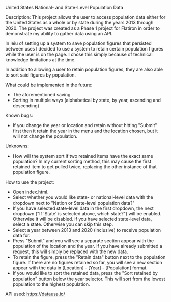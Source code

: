 United States National- and State-Level Population Data

Description: 
This project allows the user to access population data either for the United States as a whole or by state during the years 2013 through 2020. The project was created as a Phase 1 project for Flatiron in order to demonstrate my ability to gather data using an API. 

In leiu of setting up a system to save population figures that persisted between uses I decided to use a system to retain certain population figures while the user is on the page. I chose this simply because of technical knowledge limitations at the time.

In addition to allowing a user to retain population figures, they are also able to sort said figures by population. 

What could be implemented in the future:
- The aforementioned saving
- Sorting in multiple ways (alphabetical by state, by year, ascending and descending)

Known bugs:
- If you change the year or location and retain without hitting "Submit" first then it retain the year in the menu and the location chosen, but it will not change the population.

Unknowns: 
- How will the system sort if two retained items have the exact same population? In my current sorting method, this may cause the first retained item to get pulled twice, replacing the other instance of that population figure.

How to use the project:
- Open index.html.
- Select whether you would like state- or national-level data with the dropdown next to "Nation or State-level population data?"
- If you have selected state-level data in the first dropdown, the next dropdown ("If 'State' is selected above, which state?") will be enabled. Otherwise it will be disabled. If you have selected state-level data, select a state. Otherwise you can skip this step.
- Select a year between 2013 and 2020 (inclusive) to receive population data for.
- Press "Submit" and you will see a separate section appear with the population of the location and the year. If you have already submitted a request, this will simply be replaced with the new data.
- To retain the figure, press the "Retain data" button next to the population figure. If there are no figures retained so far, you will see a new section appear with the data in [Location] - [Year] - [Population] format.
- If you would like to sort the retained data, press the "Sort retained by population" button below the year selector. This will sort from the lowest population to the highest population.

API used:
https://datausa.io/